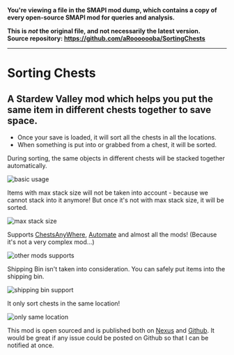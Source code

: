 **You're viewing a file in the SMAPI mod dump, which contains a copy of every open-source SMAPI mod
for queries and analysis.**

**This is _not_ the original file, and not necessarily the latest version.**  
**Source repository: https://github.com/aRooooooba/SortingChests**

----

# Sorting Chests

## A Stardew Valley mod which helps you put the same item in different chests together to save space.

- Once your save is loaded, it will sort all the chests in all the locations.
- When something is put into or grabbed from a chest, it will be sorted.

During sorting, the same objects in different chests will be stacked together automatically.

![basic usage](readmeStatic/basic.gif)

Items with max stack size will not be taken into account - because we cannot stack into it anymore! But once it's not with max stack size, it will be sorted.

![max stack size](readmeStatic/maxStack.gif)

Supports [ChestsAnyWhere](https://www.nexusmods.com/stardewvalley/mods/518), [Automate](https://www.nexusmods.com/stardewvalley/mods/1063) and almost all the mods! (Because it's not a very complex mod...)

![other mods supports](readmeStatic/chestAnywhere.gif)

Shipping Bin isn't taken into consideration. You can safely put items into the shipping bin.

![shipping bin support](readmeStatic/shippingBin.gif)

It only sort chests in the same location!

![only same location](readmeStatic/differentLocations.gif)

This mod is open sourced and is published both on [Nexus](https://www.nexusmods.com/stardewvalley/mods/8224) and [Github](https://github.com/aRooooooba/SortingChests). It would be great if any issue could be posted on Github so that I can be notified at once.